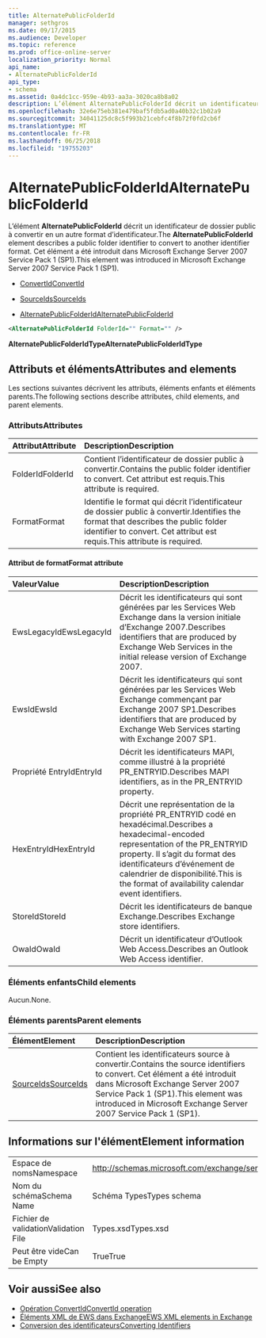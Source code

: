 ```yaml
---
title: AlternatePublicFolderId
manager: sethgros
ms.date: 09/17/2015
ms.audience: Developer
ms.topic: reference
ms.prod: office-online-server
localization_priority: Normal
api_name:
- AlternatePublicFolderId
api_type:
- schema
ms.assetid: 0a4dc1cc-959e-4b93-aa3a-3020ca8b8a02
description: L’élément AlternatePublicFolderId décrit un identificateur de dossier public à convertir en un autre format d’identificateur. Cet élément a été introduit dans Microsoft Exchange Server 2007 Service Pack 1 (SP1).
ms.openlocfilehash: 32e6e75eb381e479baf5fdb5ad0a40b32c1b02a9
ms.sourcegitcommit: 34041125dc8c5f993b21cebfc4f8b72f0fd2cb6f
ms.translationtype: MT
ms.contentlocale: fr-FR
ms.lasthandoff: 06/25/2018
ms.locfileid: "19755203"
---
```

# <a name="alternatepublicfolderid"></a><span data-ttu-id="19099-104">AlternatePublicFolderId</span><span class="sxs-lookup"><span data-stu-id="19099-104">AlternatePublicFolderId</span></span>

<span data-ttu-id="19099-105">L’élément **AlternatePublicFolderId** décrit un identificateur de dossier public à convertir en un autre format d’identificateur.</span><span class="sxs-lookup"><span data-stu-id="19099-105">The **AlternatePublicFolderId** element describes a public folder identifier to convert to another identifier format.</span></span> <span data-ttu-id="19099-106">Cet élément a été introduit dans Microsoft Exchange Server 2007 Service Pack 1 (SP1).</span><span class="sxs-lookup"><span data-stu-id="19099-106">This element was introduced in Microsoft Exchange Server 2007 Service Pack 1 (SP1).</span></span> 
  
- [<span data-ttu-id="19099-107">ConvertId</span><span class="sxs-lookup"><span data-stu-id="19099-107">ConvertId</span></span>](convertid.md)
  
- [<span data-ttu-id="19099-108">SourceIds</span><span class="sxs-lookup"><span data-stu-id="19099-108">SourceIds</span></span>](sourceids.md)
  
- [<span data-ttu-id="19099-109">AlternatePublicFolderId</span><span class="sxs-lookup"><span data-stu-id="19099-109">AlternatePublicFolderId</span></span>](alternatepublicfolderid.md)
  
```xml
<AlternatePublicFolderId FolderId="" Format="" />
```

 <span data-ttu-id="19099-110">**AlternatePublicFolderIdType**</span><span class="sxs-lookup"><span data-stu-id="19099-110">**AlternatePublicFolderIdType**</span></span>
## <a name="attributes-and-elements"></a><span data-ttu-id="19099-111">Attributs et éléments</span><span class="sxs-lookup"><span data-stu-id="19099-111">Attributes and elements</span></span>

<span data-ttu-id="19099-112">Les sections suivantes décrivent les attributs, éléments enfants et éléments parents.</span><span class="sxs-lookup"><span data-stu-id="19099-112">The following sections describe attributes, child elements, and parent elements.</span></span>
  
### <a name="attributes"></a><span data-ttu-id="19099-113">Attributs</span><span class="sxs-lookup"><span data-stu-id="19099-113">Attributes</span></span>

|<span data-ttu-id="19099-114">**Attribut**</span><span class="sxs-lookup"><span data-stu-id="19099-114">**Attribute**</span></span>|<span data-ttu-id="19099-115">**Description**</span><span class="sxs-lookup"><span data-stu-id="19099-115">**Description**</span></span>|
|:-----|:-----|
|<span data-ttu-id="19099-116">FolderId</span><span class="sxs-lookup"><span data-stu-id="19099-116">FolderId</span></span>  <br/> |<span data-ttu-id="19099-117">Contient l’identificateur de dossier public à convertir.</span><span class="sxs-lookup"><span data-stu-id="19099-117">Contains the public folder identifier to convert.</span></span> <span data-ttu-id="19099-118">Cet attribut est requis.</span><span class="sxs-lookup"><span data-stu-id="19099-118">This attribute is required.</span></span>  <br/> |
|<span data-ttu-id="19099-119">Format</span><span class="sxs-lookup"><span data-stu-id="19099-119">Format</span></span>  <br/> |<span data-ttu-id="19099-120">Identifie le format qui décrit l’identificateur de dossier public à convertir.</span><span class="sxs-lookup"><span data-stu-id="19099-120">Identifies the format that describes the public folder identifier to convert.</span></span> <span data-ttu-id="19099-121">Cet attribut est requis.</span><span class="sxs-lookup"><span data-stu-id="19099-121">This attribute is required.</span></span>  <br/> |
   
#### <a name="format-attribute"></a><span data-ttu-id="19099-122">Attribut de format</span><span class="sxs-lookup"><span data-stu-id="19099-122">Format attribute</span></span>

|<span data-ttu-id="19099-123">**Valeur**</span><span class="sxs-lookup"><span data-stu-id="19099-123">**Value**</span></span>|<span data-ttu-id="19099-124">**Description**</span><span class="sxs-lookup"><span data-stu-id="19099-124">**Description**</span></span>|
|:-----|:-----|
|<span data-ttu-id="19099-125">EwsLegacyId</span><span class="sxs-lookup"><span data-stu-id="19099-125">EwsLegacyId</span></span>  <br/> |<span data-ttu-id="19099-126">Décrit les identificateurs qui sont générées par les Services Web Exchange dans la version initiale d’Exchange 2007.</span><span class="sxs-lookup"><span data-stu-id="19099-126">Describes identifiers that are produced by Exchange Web Services in the initial release version of Exchange 2007.</span></span>  <br/> |
|<span data-ttu-id="19099-127">EwsId</span><span class="sxs-lookup"><span data-stu-id="19099-127">EwsId</span></span>  <br/> |<span data-ttu-id="19099-128">Décrit les identificateurs qui sont générées par les Services Web Exchange commençant par Exchange 2007 SP1.</span><span class="sxs-lookup"><span data-stu-id="19099-128">Describes identifiers that are produced by Exchange Web Services starting with Exchange 2007 SP1.</span></span>  <br/> |
|<span data-ttu-id="19099-129">Propriété EntryId</span><span class="sxs-lookup"><span data-stu-id="19099-129">EntryId</span></span>  <br/> |<span data-ttu-id="19099-130">Décrit les identificateurs MAPI, comme illustré à la propriété PR_ENTRYID.</span><span class="sxs-lookup"><span data-stu-id="19099-130">Describes MAPI identifiers, as in the PR_ENTRYID property.</span></span>  <br/> |
|<span data-ttu-id="19099-131">HexEntryId</span><span class="sxs-lookup"><span data-stu-id="19099-131">HexEntryId</span></span>  <br/> |<span data-ttu-id="19099-132">Décrit une représentation de la propriété PR_ENTRYID codé en hexadécimal.</span><span class="sxs-lookup"><span data-stu-id="19099-132">Describes a hexadecimal-encoded representation of the PR_ENTRYID property.</span></span> <span data-ttu-id="19099-133">Il s’agit du format des identificateurs d’événement de calendrier de disponibilité.</span><span class="sxs-lookup"><span data-stu-id="19099-133">This is the format of availability calendar event identifiers.</span></span>  <br/> |
|<span data-ttu-id="19099-134">StoreId</span><span class="sxs-lookup"><span data-stu-id="19099-134">StoreId</span></span>  <br/> |<span data-ttu-id="19099-135">Décrit les identificateurs de banque Exchange.</span><span class="sxs-lookup"><span data-stu-id="19099-135">Describes Exchange store identifiers.</span></span>  <br/> |
|<span data-ttu-id="19099-136">OwaId</span><span class="sxs-lookup"><span data-stu-id="19099-136">OwaId</span></span>  <br/> |<span data-ttu-id="19099-137">Décrit un identificateur d’Outlook Web Access.</span><span class="sxs-lookup"><span data-stu-id="19099-137">Describes an Outlook Web Access identifier.</span></span>  <br/> |
   
### <a name="child-elements"></a><span data-ttu-id="19099-138">Éléments enfants</span><span class="sxs-lookup"><span data-stu-id="19099-138">Child elements</span></span>

<span data-ttu-id="19099-139">Aucun.</span><span class="sxs-lookup"><span data-stu-id="19099-139">None.</span></span>
  
### <a name="parent-elements"></a><span data-ttu-id="19099-140">Éléments parents</span><span class="sxs-lookup"><span data-stu-id="19099-140">Parent elements</span></span>

|<span data-ttu-id="19099-141">**Élément**</span><span class="sxs-lookup"><span data-stu-id="19099-141">**Element**</span></span>|<span data-ttu-id="19099-142">**Description**</span><span class="sxs-lookup"><span data-stu-id="19099-142">**Description**</span></span>|
|:-----|:-----|
|[<span data-ttu-id="19099-143">SourceIds</span><span class="sxs-lookup"><span data-stu-id="19099-143">SourceIds</span></span>](sourceids.md) <br/> |<span data-ttu-id="19099-144">Contient les identificateurs source à convertir.</span><span class="sxs-lookup"><span data-stu-id="19099-144">Contains the source identifiers to convert.</span></span> <span data-ttu-id="19099-145">Cet élément a été introduit dans Microsoft Exchange Server 2007 Service Pack 1 (SP1).</span><span class="sxs-lookup"><span data-stu-id="19099-145">This element was introduced in Microsoft Exchange Server 2007 Service Pack 1 (SP1).</span></span>  <br/> |
   
## <a name="element-information"></a><span data-ttu-id="19099-146">Informations sur l'élément</span><span class="sxs-lookup"><span data-stu-id="19099-146">Element information</span></span>

|||
|:-----|:-----|
|<span data-ttu-id="19099-147">Espace de noms</span><span class="sxs-lookup"><span data-stu-id="19099-147">Namespace</span></span>  <br/> |http://schemas.microsoft.com/exchange/services/2006/types  <br/> |
|<span data-ttu-id="19099-148">Nom du schéma</span><span class="sxs-lookup"><span data-stu-id="19099-148">Schema Name</span></span>  <br/> |<span data-ttu-id="19099-149">Schéma Types</span><span class="sxs-lookup"><span data-stu-id="19099-149">Types schema</span></span>  <br/> |
|<span data-ttu-id="19099-150">Fichier de validation</span><span class="sxs-lookup"><span data-stu-id="19099-150">Validation File</span></span>  <br/> |<span data-ttu-id="19099-151">Types.xsd</span><span class="sxs-lookup"><span data-stu-id="19099-151">Types.xsd</span></span>  <br/> |
|<span data-ttu-id="19099-152">Peut être vide</span><span class="sxs-lookup"><span data-stu-id="19099-152">Can be Empty</span></span>  <br/> |<span data-ttu-id="19099-153">True</span><span class="sxs-lookup"><span data-stu-id="19099-153">True</span></span>  <br/> |
   
## <a name="see-also"></a><span data-ttu-id="19099-154">Voir aussi</span><span class="sxs-lookup"><span data-stu-id="19099-154">See also</span></span>

- [<span data-ttu-id="19099-155">Opération ConvertId</span><span class="sxs-lookup"><span data-stu-id="19099-155">ConvertId operation</span></span>](convertid-operation.md)
- [<span data-ttu-id="19099-156">Éléments XML de EWS dans Exchange</span><span class="sxs-lookup"><span data-stu-id="19099-156">EWS XML elements in Exchange</span></span>](ews-xml-elements-in-exchange.md)
- [<span data-ttu-id="19099-157">Conversion des identificateurs</span><span class="sxs-lookup"><span data-stu-id="19099-157">Converting Identifiers</span></span>](http://msdn.microsoft.com/library/a5391746-b6ef-4f48-8fc8-8255258651aa%28Office.15%29.aspx)

